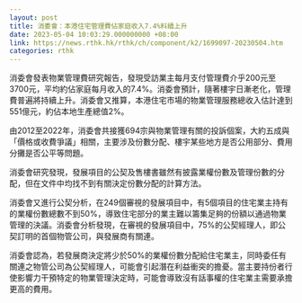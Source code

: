 ```yaml
---
layout: post
title: 消委會：本港住宅管理費佔家庭收入7.4%料續上升
date: 2023-05-04 10:03:29.000000000 +08:00
link: https://news.rthk.hk/rthk/ch/component/k2/1699097-20230504.htm
categories: rthk
---
```


消委會發表物業管理費研究報告，發現受訪業主每月支付管理費介乎200元至3700元，平均約佔家庭每月收入的7.4%。消委會預計，隨著樓宇日漸老化，管理費普遍將持續上升。消委會又推算，本港住宅市場的物業管理服務總收入估計達到551億元，約佔本地生產總值2%。

由2012至2022年，消委會共接獲694宗與物業管理有關的投訴個案，大約五成與「價格或收費爭議」相關，主要涉及份數分配、樓宇某些地方是否公用部分、費用分攤是否公平等問題。

消委會研究發現，發展項目的公契及售樓書雖然有披露業權份數及管理份數的分配，但在文件中均找不到有關決定份數分配的計算方法。

消委會又進行公契分析，在249個審視的發展項目中，有5個項目的住宅業主持有的業權份數總數不到50%，導致住宅部分的業主難以籌集足夠的份額以通過物業管理的決議。消委會分析發現，在審視的發展項目中，75%的公契經理人，即公契訂明的首個物管公司，與發展商有關連。

消委會認為，若發展商決定將少於50%的業權份數分配給住宅業主，同時委任有關連之物管公司為公契經理人，可能會引起潛在利益衝突的擔憂。當主要持份者行使影響力干預特定的物業管理決定時，可能會導致沒有話事權的住宅業主需要承擔更高的費用。

